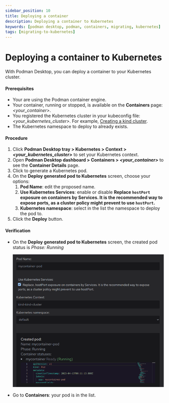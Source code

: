```yaml
---
sidebar_position: 10
title: Deploying a container
description: Deploying a container to Kubernetes
keywords: [podman desktop, podman, containers, migrating, kubernetes]
tags: [migrating-to-kubernetes]
---
```


# Deploying a container to Kubernetes

With Podman Desktop, you can deploy a container to your Kubernetes cluster.

#### Prerequisites

- Your are using the Podman container engine.
- Your container, running or stopped, is available on the **Containers** page: _<your_container>_.
- You registered the Kubernetes cluster in your kubeconfig file: _<your_kubernetes_cluster>_. For example, [Creating a kind cluster](/docs/onboarding-for-kubernetes/kind/creating-a-kind-cluster).
- The Kubernetes namespace to deploy to already exists.

#### Procedure

1. Click **Podman Desktop tray > Kubernetes > Context > _<your_kubernetes_cluster>_** to set your Kubernetes context.
1. Open **Podman Desktop dashboard > <icon icon="fa-solid fa-cubes" size="lg" /> Containers > _<your_container>_** to see the **Container Details** page.
1. Click <icon icon="fa-solid fa-rocket" size="lg" /> to generate a Kubernetes pod.
1. On the **Deploy generated pod to Kubernetes** screen, choose your options:
   1. **Pod Name**: edit the proposed name.
   1. **Use Kubernetes Services**: enable or disable **Replace `hostPort` exposure on containers by Services. It is the recommended way to expose ports, as a cluster policy might prevent to use `hostPort`.**
   1. **Kubernetes namespace**: select in the list the namespace to deploy the pod to.
1. Click the **<icon icon="fa-solid fa-rocket" size="lg" /> Deploy** button.

#### Verification

- On the **Deploy generated pod to Kubernetes** screen, the created pod status is _Phase: Running_

  ![Deploying a container](img/deploying-a-container.png)

- Go to **Containers**: your pod is in the list.
